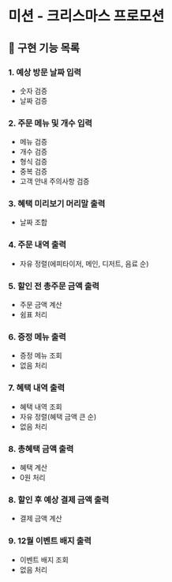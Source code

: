 # 미션 - 크리스마스 프로모션

## 💫 구현 기능 목록

### 1. 예상 방문 날짜 입력
- 숫자 검증
- 날짜 검증
### 2. 주문 메뉴 및 개수 입력
- 메뉴 검증
- 개수 검증
- 형식 검증
- 중복 검증
- 고객 안내 주의사항 검증
### 3. 혜택 미리보기 머리말 출력
- 날짜 조합
### 4. 주문 내역 출력
- 자유 정렬(에피타이저, 메인, 디저트, 음료 순)
### 5. 할인 전 총주문 금액 출력
- 주문 금액 계산
- 쉼표 처리
### 6. 증정 메뉴 출력
- 증정 메뉴 조회
- 없음 처리
### 7. 혜택 내역 출력
- 혜택 내역 조회
- 자유 정렬(혜택 금액 큰 순)
- 없음 처리
### 8. 총혜택 금액 출력
- 혜택 계산
- 0원 처리
### 8. 할인 후 예상 결제 금액 출력
- 결제 금액 계산
### 9. 12월 이벤트 배지 출력
- 이벤트 배지 조회
- 없음 처리

